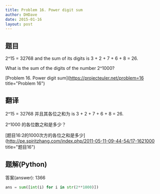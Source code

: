 ```yaml
---
title: Problem 16. Power digit sum
author: DHDave
date: 2015-01-16
layout: post
---
```


## 题目
2^15 = 32768 and the sum of its digits is 3 + 2 + 7 + 6 + 8 = 26.

What is the sum of the digits of the number 2^1000?

[Problem 16. Power digit sum](https://projecteuler.net/problem=16 title="Problem 16")
<!--more-->
## 翻译
2^15 = 32768 并且其各位之和为 is 3 + 2 + 7 + 6 + 8 = 26.

2^1000 的各位数之和是多少？

[题目16:2的1000次方的各位之和是多少](http://pe.spiritzhang.com/index.php/2011-05-11-09-44-54/17-1621000 title="题目16")

## 题解(Python)

答案(answer): 1366

```python
ans = sum([int(i) for i in str(2**1000)])
```
